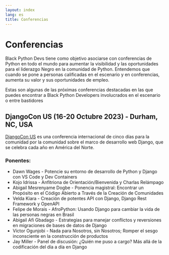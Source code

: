 ```yaml
---
layout: index
lang: es
title: Conferencias
---
```


# Conferencias

Black Python Devs tiene como objetivo asociarse con conferencias de Python en todo el mundo para aumentar la visibilidad y las oportunidades para el liderazgo Negro en la comunidad de Python. Entendemos que cuando se pone a personas calificadas en el escenario y en conferencias, aumenta su valor y sus oportunidades de empleo.

<!--
Para agregar una conferencia, se debe aplicar una de las siguientes opciones

1. Un miembro de Black Python Dev debería hablar en la conferencia
2. La conferencia debe contar con programas para empoderar a las Comunidades Negras y otras Comunidades Históricamente Excluidas para que contribuyan.

Ejemplo
-----

## NOMBRE DE LA CONFERENCIA (FECHAS), Ciudad, Región, País

DESCRIPCIÓN DE LA CONFERENCIA EN UNA FRASE. Asegúrese de vincular a la conferencia en sí.

### Ponentes
- PERSONA - HABLA o NOMBRE DE ROL
---
-->

Estas son algunas de las próximas conferencias destacadas en las que puedes encontrar a Black Python Developers involucrados en el escenario o entre bastidores

## DjangoCon US (16-20 Octubre 2023) - Durham, NC, USA

[DjangoCon US](https://2023.djangocon.us/) es una conferencia internacional de cinco días para la comunidad por la comunidad sobre el marco de desarrollo web Django, que se celebra cada año en América del Norte.

### Ponentes:

- Dawn Wages - Potencie su entorno de desarrollo de Python y Django con VS Code y Dev Containers
- Kojo Idrissa - Anfitriona de Orientación/Bienvenida y Charlas Relámpago
- Abigail Mesrenyame Dogbe - Ponencia magistral: Encontrar un Propósito en el Código Abierto a Través de la Creación de Comunidades
- Velda Kiara - Creación de potentes API con Django, Django Rest Framework y OpenAPI
- Felipe de Morais - AfroPython: Usando Django para cambiar la vida de las personas negras en Brasil
- Abigail Afi Gbadago - Estrategias para manejar conflictos y reversiones en migraciones de bases de datos de Django
- Víctor Ogunjobi - Nada para Nosotros, sin Nosotros; Romper el sesgo inconsciente en la construcción de productos
- Jay Miller - Panel de discusión: ¿Quién me puso a cargo? Más allá de la codificación del día a día en Django

